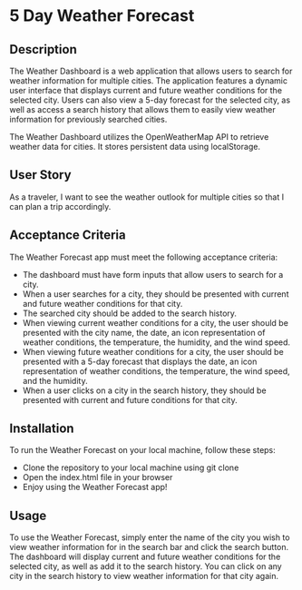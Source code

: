 # 5 Day Weather Forecast

## Description
The Weather Dashboard is a web application that allows users to search for weather information for multiple cities. The application features a dynamic user interface that displays current and future weather conditions for the selected city. Users can also view a 5-day forecast for the selected city, as well as access a search history that allows them to easily view weather information for previously searched cities.

The Weather Dashboard utilizes the OpenWeatherMap API to retrieve weather data for cities. It stores persistent data using localStorage.

## User Story
As a traveler, I want to see the weather outlook for multiple cities so that I can plan a trip accordingly.

## Acceptance Criteria
The Weather Forecast app must meet the following acceptance criteria:

- The dashboard must have form inputs that allow users to search for a city.
- When a user searches for a city, they should be presented with current and future weather conditions for that city.
- The searched city should be added to the search history.
- When viewing current weather conditions for a city, the user should be presented with the city name, the date, an icon representation of weather conditions, the temperature, the humidity, and the wind speed.
- When viewing future weather conditions for a city, the user should be presented with a 5-day forecast that displays the date, an icon representation of weather conditions, the temperature, the wind speed, and the humidity.
- When a user clicks on a city in the search history, they should be presented with current and future conditions for that city.


## Installation
To run the Weather Forecast on your local machine, follow these steps:

- Clone the repository to your local machine using git clone <repository-url>
- Open the index.html file in your browser
- Enjoy using the Weather Forecast app!

## Usage
To use the Weather Forecast, simply enter the name of the city you wish to view weather information for in the search bar and click the search button. The dashboard will display current and future weather conditions for the selected city, as well as add it to the search history. You can click on any city in the search history to view weather information for that city again.

